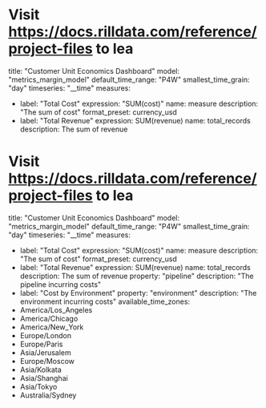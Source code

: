 # Visit https://docs.rilldata.com/reference/project-files to lea
title: "Customer Unit Economics Dashboard"
model: "metrics_margin_model"
default_time_range: "P4W"
smallest_time_grain: "day"
timeseries: "__time"
measures:
 - label: "Total Cost"
 expression: "SUM(cost)"
 name: measure
 description: "The sum of cost"
 format_preset: currency_usd
 - label: "Total Revenue"
 expression: SUM(revenue)
 name: total_records
 description: The sum of revenue
# Visit https://docs.rilldata.com/reference/project-files to lea
title: "Customer Unit Economics Dashboard"
model: "metrics_margin_model"
default_time_range: "P4W"
smallest_time_grain: "day"
timeseries: "__time"
measures:
 - label: "Total Cost"
 expression: "SUM(cost)"
 name: measure
 description: "The sum of cost"
 format_preset: currency_usd
 - label: "Total Revenue"
 expression: SUM(revenue)
 name: total_records
 description: The sum of revenue
property: "pipeline"
 description: "The pipeline incurring costs"
 - label: "Cost by Environment"
 property: "environment"
 description: "The environment incurring costs"
available_time_zones:
 - America/Los_Angeles
 - America/Chicago
 - America/New_York
 - Europe/London
 - Europe/Paris
 - Asia/Jerusalem
 - Europe/Moscow
 - Asia/Kolkata
 - Asia/Shanghai
 - Asia/Tokyo
 - Australia/Sydney
